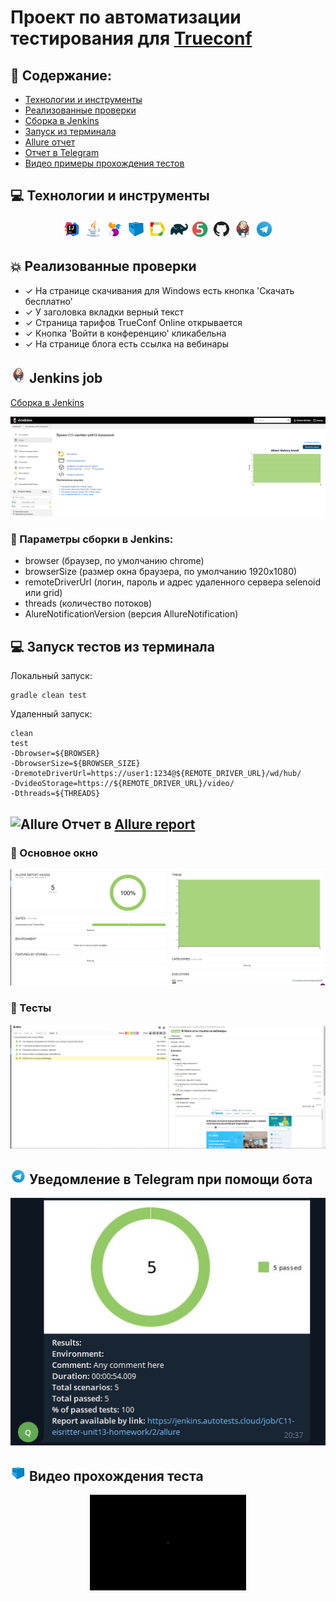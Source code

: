 # Проект по автоматизации тестирования для <a target="_blank" href="https://trueconf.ru/">Trueconf</a>

## 📃 Содержание:

- [Технологии и инструменты](#earth_africa-технологии-и-инструменты)
- [Реализованные проверки](#earth_africa-Реализованные-проверки)
- [Сборка в Jenkins](#earth_africa-Jenkins-job)
- [Запуск из терминала](#earth_africa-Запуск-тестов-из-терминала)
- [Allure отчет](#earth_africa-Allure-отчет)
- [Отчет в Telegram](#earth_africa-Уведомление-в-Telegram-при-помощи-бота)
- [Видео примеры прохождения тестов](#earth_africa-Примеры-видео-о-прохождении-тестов)

## :computer: Технологии и инструменты
<p align="center">
<img width="6%" title="IntelliJ IDEA" src="src/test/resources/logo/Intelij_IDEA.svg">
<img width="6%" title="Java" src="src/test/resources/logo/Java.svg">
<img width="6%" title="Selenide" src="src/test/resources/logo/Selenide.svg">
<img width="6%" title="Selenoid" src="src/test/resources/logo/Selenoid.svg">
<img width="6%" title="Allure Report" src="src/test/resources/logo/Allure_Report.svg">
<img width="6%" title="Gradle" src="src/test/resources/logo/Gradle.svg">
<img width="6%" title="JUnit5" src="src/test/resources/logo/JUnit5.svg">
<img width="6%" title="GitHub" src="src/test/resources/logo/GitHub.svg">
<img width="6%" title="Jenkins" src="src/test/resources/logo/Jenkins.svg">
<img width="6%" title="Telegram" src="src/test/resources/logo/Telegram.svg">
</p>

## :boom: Реализованные проверки

- ✓ На странице скачивания для Windows есть кнопка 'Скачать бесплатно'
- ✓ У заголовка вкладки верный текст
- ✓ Страница тарифов TrueConf Online открывается
- ✓ Кнопка 'Войти в конференцию' кликабельна
- ✓ На странице блога есть ссылка на вебинары

## <img src="src/test/resources/logo/Jenkins.svg" width="25" height="25"  alt="Jenkins"/></a> Jenkins job
<a target="_blank" href="https://jenkins.autotests.cloud/job/C11-eisritter-unit13-homework//">Сборка в Jenkins</a>
<p align="center">
<a href="https://jenkins.autotests.cloud/job/C11-eisritter-unit13-homework//"><img src="src/test/resources/screenshots/jenkins-dashboard.png" alt="Jenkins"/></a>
</p>

### :maple_leaf: Параметры сборки в Jenkins:

- browser (браузер, по умолчанию chrome)
- browserSize (размер окна браузера, по умолчанию 1920x1080)
- remoteDriverUrl (логин, пароль и адрес удаленного сервера selenoid или grid)
- threads (количество потоков)
- AlureNotificationVersion (версия AllureNotification)

## :computer: Запуск тестов из терминала

Локальный запуск:
```
gradle clean test
```

Удаленный запуск:
```
clean
test
-Dbrowser=${BROWSER}
-DbrowserSize=${BROWSER_SIZE}
-DremoteDriverUrl=https://user1:1234@${REMOTE_DRIVER_URL}/wd/hub/
-DvideoStorage=https://${REMOTE_DRIVER_URL}/video/
-Dthreads=${THREADS}
```
## <img src="src/test/resources/logo/Allure.svg" width="25" height="25"  alt="Allure"/></a> Отчет в <a target="_blank" href="https://jenkins.autotests.cloud/job/10_DikayaAV_unit13/allure/">Allure report</a>

### :lady_beetle: Основное окно

<p align="center">
<img title="Allure Overview Dashboard" src="src/test/resources/screenshots/allure-main-page.png">
</p>

### :cherries: Тесты

<p align="center">
<img title="Allure Tests" src="src/test/resources/screenshots/allure-test-page.png">
</p>

## <img src="src/test/resources/logo/Telegram.svg" width="25" height="25"  alt="Allure"/></a> Уведомление в Telegram при помощи бота

<p align="center">
<img title="Telegram bot" src="src/test/resources/screenshots/telegram_bot.png" >
</p>


## <img src="src/test/resources/logo/Selenoid.svg" width="25" height="25"  alt="Allure"/></a> Видео прохождения теста

<p align="center">
<img title="Selenoid Video" src="src/test/resources/gif/testvideo.gif" width="250" height="153"  alt="video"> 
</p>
